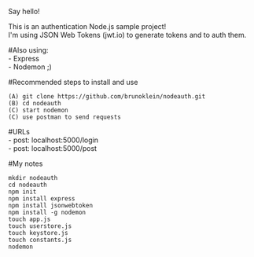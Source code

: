 Say hello!

This is an authentication Node.js sample project!  
I'm using JSON Web Tokens (jwt.io) to generate tokens and to auth them.

#Also using:  
    - Express  
    - Nodemon ;)  

#Recommended steps to install and use

    (A) git clone https://github.com/brunoklein/nodeauth.git
    (B) cd nodeauth
    (C) start nodemon
    (C) use postman to send requests

#URLs  
    - post: localhost:5000/login  
    - post: localhost:5000/post  

#My notes

    mkdir nodeauth  
    cd nodeauth  
    npm init  
    npm install express  
    npm install jsonwebtoken  
    npm install -g nodemon  
    touch app.js  
    touch userstore.js  
    touch keystore.js  
    touch constants.js  
    nodemon  
